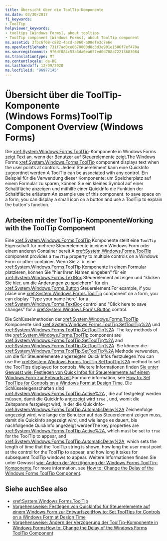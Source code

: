 ```yaml
---
title: Übersicht über die ToolTip-Komponente
ms.date: 03/30/2017
f1_keywords:
- ToolTip
helpviewer_keywords:
- tooltips [Windows Forms], about tooltips
- ToolTip component [Windows Forms], about ToolTip component
ms.assetid: 3fbc6f08-c882-4acd-a960-a08efe3c7e6e
ms.openlocfilehash: 731f7ad0ce6670000d8c3d3e901e1506f7ef470a
ms.sourcegitcommit: 9f6df084c53a3da0ea657ed0d708a72213683084
ms.translationtype: MT
ms.contentlocale: de-DE
ms.lasthandoff: 12/09/2020
ms.locfileid: "96977145"
---
```

# <a name="tooltip-component-overview-windows-forms"></a><span data-ttu-id="191c2-102">Übersicht über die ToolTip-Komponente (Windows Forms)</span><span class="sxs-lookup"><span data-stu-id="191c2-102">ToolTip Component Overview (Windows Forms)</span></span>
<span data-ttu-id="191c2-103">Die <xref:System.Windows.Forms.ToolTip>-Komponente in Windows Forms zeigt Text an, wenn der Benutzer auf Steuerelemente zeigt.</span><span class="sxs-lookup"><span data-stu-id="191c2-103">The Windows Forms <xref:System.Windows.Forms.ToolTip> component displays text when the user points at controls.</span></span> <span data-ttu-id="191c2-104">Jedem Steuerelement kann eine QuickInfo zugeordnet werden.</span><span class="sxs-lookup"><span data-stu-id="191c2-104">A ToolTip can be associated with any control.</span></span> <span data-ttu-id="191c2-105">Ein Beispiel für die Verwendung dieser Komponente: um Speicherplatz auf einem Formular zu sparen, können Sie ein kleines Symbol auf einer Schaltfläche anzeigen und mithilfe einer QuickInfo die Funktion der Schaltfläche erläutern.</span><span class="sxs-lookup"><span data-stu-id="191c2-105">An example use of this component: to save space on a form, you can display a small icon on a button and use a ToolTip to explain the button's function.</span></span>  
  
## <a name="working-with-the-tooltip-component"></a><span data-ttu-id="191c2-106">Arbeiten mit der ToolTip-Komponente</span><span class="sxs-lookup"><span data-stu-id="191c2-106">Working with the ToolTip Component</span></span>  
 <span data-ttu-id="191c2-107">Eine <xref:System.Windows.Forms.ToolTip> Komponente stellt eine `ToolTip` Eigenschaft für mehrere Steuerelemente in einem Windows Form oder einem anderen Container bereit.</span><span class="sxs-lookup"><span data-stu-id="191c2-107">A <xref:System.Windows.Forms.ToolTip> component provides a `ToolTip` property to multiple controls on a Windows Form or other container.</span></span> <span data-ttu-id="191c2-108">Wenn Sie z. b. eine <xref:System.Windows.Forms.ToolTip> Komponente in einem Formular platzieren, können Sie "hier Ihren Namen eingeben" für ein <xref:System.Windows.Forms.TextBox> Steuerelement anzeigen und "klicken Sie hier, um die Änderungen zu speichern" für ein <xref:System.Windows.Forms.Button> Steuerelement.</span><span class="sxs-lookup"><span data-stu-id="191c2-108">For example, if you place one <xref:System.Windows.Forms.ToolTip> component on a form, you can display "Type your name here" for a <xref:System.Windows.Forms.TextBox> control and "Click here to save changes" for a <xref:System.Windows.Forms.Button> control.</span></span>  
  
 <span data-ttu-id="191c2-109">Die Schlüsselmethoden der <xref:System.Windows.Forms.ToolTip> Komponente sind <xref:System.Windows.Forms.ToolTip.SetToolTip%2A> und <xref:System.Windows.Forms.ToolTip.GetToolTip%2A> .</span><span class="sxs-lookup"><span data-stu-id="191c2-109">The key methods of the <xref:System.Windows.Forms.ToolTip> component are <xref:System.Windows.Forms.ToolTip.SetToolTip%2A> and <xref:System.Windows.Forms.ToolTip.GetToolTip%2A>.</span></span> <span data-ttu-id="191c2-110">Sie können die- <xref:System.Windows.Forms.ToolTip.SetToolTip%2A> Methode verwenden, um die für Steuerelemente angezeigten Quick Infos festzulegen.</span><span class="sxs-lookup"><span data-stu-id="191c2-110">You can use the <xref:System.Windows.Forms.ToolTip.SetToolTip%2A> method to set the ToolTips displayed for controls.</span></span> <span data-ttu-id="191c2-111">Weitere Informationen finden [Sie unter Gewusst wie: Festlegen von Quick Infos für Steuerelemente auf einem Windows Form zur Entwurfszeit](how-to-set-tooltips-for-controls-on-a-windows-form-at-design-time.md).</span><span class="sxs-lookup"><span data-stu-id="191c2-111">For more information, see [How to: Set ToolTips for Controls on a Windows Form at Design Time](how-to-set-tooltips-for-controls-on-a-windows-form-at-design-time.md).</span></span> <span data-ttu-id="191c2-112">Die Schlüsseleigenschaften sind <xref:System.Windows.Forms.ToolTip.Active%2A> , die auf festgelegt werden müssen, damit die QuickInfo angezeigt wird `true` , und, womit die Zeitspanne festgelegt wird, in der die QuickInfo- <xref:System.Windows.Forms.ToolTip.AutomaticDelay%2A> Zeichenfolge angezeigt wird, wie lange der Benutzer auf das Steuerelement zeigen muss, damit die QuickInfo angezeigt wird, und wie lange es dauert, bis nachfolgende QuickInfo angezeigt werden</span><span class="sxs-lookup"><span data-stu-id="191c2-112">The key properties are <xref:System.Windows.Forms.ToolTip.Active%2A>, which must be set to `true` for the ToolTip to appear, and <xref:System.Windows.Forms.ToolTip.AutomaticDelay%2A>, which sets the length of time that the ToolTip string is shown, how long the user must point at the control for the ToolTip to appear, and how long it takes for subsequent ToolTip windows to appear.</span></span> <span data-ttu-id="191c2-113">Weitere Informationen finden Sie unter Gewusst [wie: Ändern der Verzögerung der Windows Forms ToolTip-Komponente](how-to-change-the-delay-of-the-windows-forms-tooltip-component.md).</span><span class="sxs-lookup"><span data-stu-id="191c2-113">For more information, see [How to: Change the Delay of the Windows Forms ToolTip Component](how-to-change-the-delay-of-the-windows-forms-tooltip-component.md).</span></span>  
  
## <a name="see-also"></a><span data-ttu-id="191c2-114">Siehe auch</span><span class="sxs-lookup"><span data-stu-id="191c2-114">See also</span></span>

- <xref:System.Windows.Forms.ToolTip>
- [<span data-ttu-id="191c2-115">Vorgehensweise: Festlegen von QuickInfos für Steuerelemente auf einem Windows Form zur Entwurfszeit</span><span class="sxs-lookup"><span data-stu-id="191c2-115">How to: Set ToolTips for Controls on a Windows Form at Design Time</span></span>](how-to-set-tooltips-for-controls-on-a-windows-form-at-design-time.md)
- [<span data-ttu-id="191c2-116">Vorgehensweise: Ändern der Verzögerung der ToolTip-Komponente in Windows Forms</span><span class="sxs-lookup"><span data-stu-id="191c2-116">How to: Change the Delay of the Windows Forms ToolTip Component</span></span>](how-to-change-the-delay-of-the-windows-forms-tooltip-component.md)
